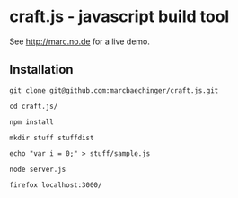 # craft.js - javascript build tool

See http://marc.no.de for a live demo.

## Installation 

```
git clone git@github.com:marcbaechinger/craft.js.git

cd craft.js/

npm install

mkdir stuff stuffdist

echo "var i = 0;" > stuff/sample.js

node server.js

firefox localhost:3000/

```